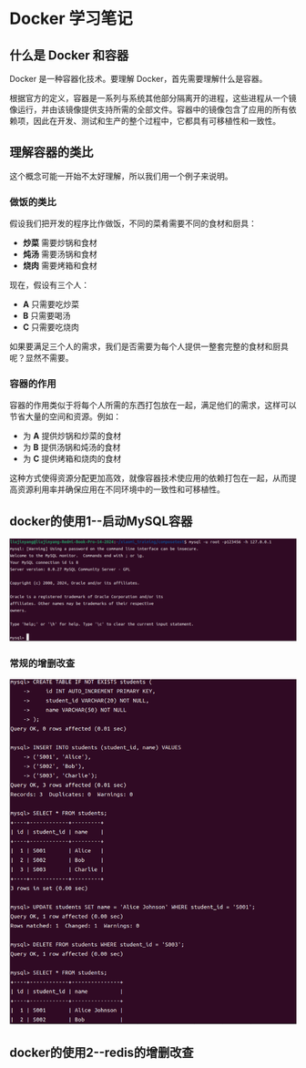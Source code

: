 # Docker 学习笔记

## 什么是 Docker 和容器

Docker 是一种容器化技术。要理解 Docker，首先需要理解什么是容器。

根据官方的定义，容器是一系列与系统其他部分隔离开的进程，这些进程从一个镜像运行，并由该镜像提供支持所需的全部文件。容器中的镜像包含了应用的所有依赖项，因此在开发、测试和生产的整个过程中，它都具有可移植性和一致性。

## 理解容器的类比

这个概念可能一开始不太好理解，所以我们用一个例子来说明。

### 做饭的类比

假设我们把开发的程序比作做饭，不同的菜肴需要不同的食材和厨具：

- **炒菜** 需要炒锅和食材
- **炖汤** 需要汤锅和食材
- **烧肉** 需要烤箱和食材

现在，假设有三个人：
- **A** 只需要吃炒菜
- **B** 只需要喝汤
- **C** 只需要吃烧肉

如果要满足三个人的需求，我们是否需要为每个人提供一整套完整的食材和厨具呢？显然不需要。

### 容器的作用

容器的作用类似于将每个人所需的东西打包放在一起，满足他们的需求，这样可以节省大量的空间和资源。例如：

- 为 **A** 提供炒锅和炒菜的食材
- 为 **B** 提供汤锅和炖汤的食材
- 为 **C** 提供烤箱和烧肉的食材

这种方式使得资源分配更加高效，就像容器技术使应用的依赖打包在一起，从而提高资源利用率并确保应用在不同环境中的一致性和可移植性。

## docker的使用1--启动MySQL容器
![](https://github.com/whu-ljy/2024_training/blob/4570904840f90e8e6feea88e23077f000c8ac424/120dcc53e504bc3d1f244c0b8960c6ee.png)

### 常规的增删改查
![](https://github.com/whu-ljy/2024_training/blob/7dc5f4e13ed29f23e5a372c5646e80f9cc81af0c/c003b9a2336b0a2dfaed9576b6736a15.png)

## docker的使用2--redis的增删改查


